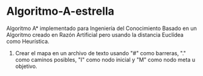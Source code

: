 # Algoritmo-A-estrella
Algoritmo A* implementado para Ingeniería del Conocimiento
Basado en un Algoritmo creado en Razón Artificial pero usando la distancia Euclídea como Heurística.
1. Crear el mapa en un archivo de texto usando "#" como barreras, "." como caminos posibles, "I" como nodo inicial
y "M" como nodo meta u objetivo.
